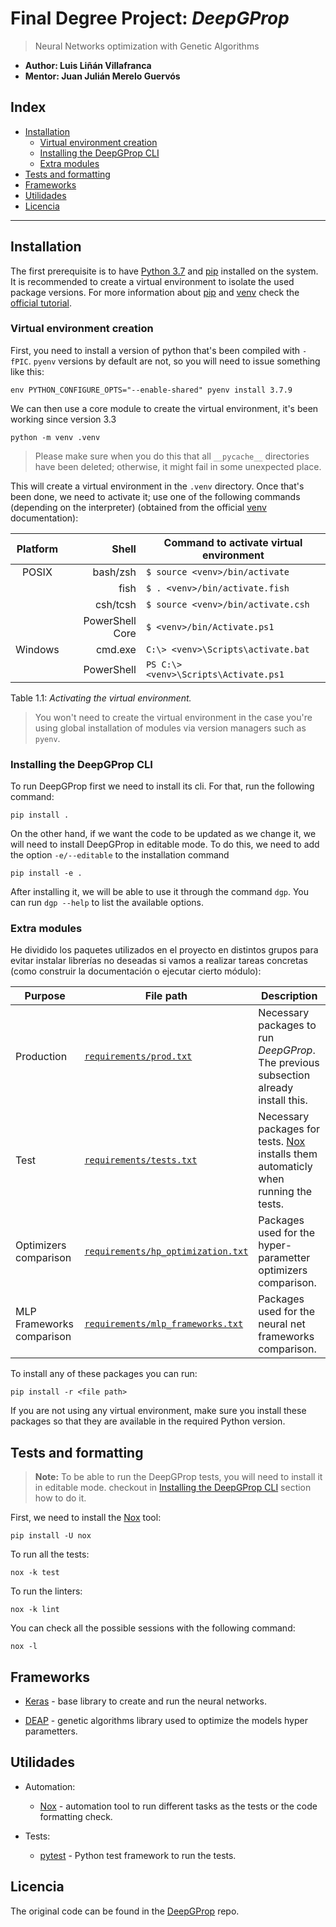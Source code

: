# Final Degree Project: *DeepGProp*

> Neural Networks optimization with Genetic Algorithms

- **Author: Luis Liñán Villafranca**
- **Mentor: Juan Julián Merelo Guervós**

## Index

- [Installation](#installation)
  - [Virtual environment creation](#virtual-environment-creation)
  - [Installing the DeepGProp CLI](#installing-the-deepgprop-cli)
  - [Extra modules](#extra-modules)
- [Tests and formatting](#tests-and-formatting)
- [Frameworks](#frameworks)
- [Utilidades](#utilidades)
- [Licencia](#licencia)

---

## Installation

The first prerequisite is to have [Python 3.7][python-downloads-url] and [pip]
installed on the system. It is recommended to create a virtual environment to
isolate the used package versions. For more information about [pip] and [venv]
check the [official tutorial][python-venv-pip-guide-url].

### Virtual environment creation

First, you need to install a version of python that's been compiled
with `-fPIC`. `pyenv` versions by default are not, so you will need to
issue something like this:

```shell
env PYTHON_CONFIGURE_OPTS="--enable-shared" pyenv install 3.7.9
```

We can then use a core module to create the virtual environment, it's been
working since version 3.3

```shell
python -m venv .venv
```

> Please make sure when you do this that all `__pycache__` directories
have been deleted; otherwise, it might fail in some unexpected place.

This will create a virtual environment in the `.venv` directory. Once
that's been done, we need to activate it; use one of the following
commands (depending on the interpreter) (obtained from the official
[venv] documentation):

| Platform |      Shell      | Command to activate virtual environment |
| :------: | --------------: | --------------------------------------- |
|  POSIX   |        bash/zsh | `$ source <venv>/bin/activate`          |
|          |            fish | `$ . <venv>/bin/activate.fish`          |
|          |        csh/tcsh | `$ source <venv>/bin/activate.csh`      |
|          | PowerShell Core | `$ <venv>/bin/Activate.ps1`             |
| Windows  |         cmd.exe | `C:\> <venv>\Scripts\activate.bat`      |
|          |      PowerShell | `PS C:\> <venv>\Scripts\Activate.ps1`   |

Table 1.1: *Activating the virtual environment.*

> You won't need to create the virtual environment in the case you're
> using global installation of modules via version managers such as
> `pyenv`.

### Installing the DeepGProp CLI

To run DeepGProp first we need to install its cli. For that, run the following
command:

```shell
pip install .
```

On the other hand, if we want the code to be updated as we change it, we will need to install
DeepGProp in editable mode. To do this, we need to add the option
`-e/--editable` to the installation command

```shell
pip install -e .
```

After installing it, we will be able to use it through the command `dgp`. You
can run `dgp --help` to list the available options.

### Extra modules

He dividido los paquetes utilizados en el proyecto en distintos grupos para
evitar instalar librerías no deseadas si vamos a realizar tareas concretas
(como construir la documentación o ejecutar cierto módulo):

|          Purpose          |              File path               |                                      Description                                      |
| ------------------------- | ------------------------------------ | ------------------------------------------------------------------------------------- |
| Production                | [`requirements/prod.txt`]            | Necessary packages to run *DeepGProp*. The previous subsection already install this.  |
| Test                      | [`requirements/tests.txt`]           | Necessary packages for tests. [Nox] installs them automaticly when running the tests. |
| Optimizers comparison     | [`requirements/hp_optimization.txt`] | Packages used for the hyper-parametter optimizers comparison.                         |
| MLP Frameworks comparison | [`requirements/mlp_frameworks.txt`]  | Packages used for the neural net frameworks comparison.                               |

To install any of these packages you can run:

```shell
pip install -r <file path>
```

If you are not using any virtual environment, make sure you install
these packages so that they are available in the required Python version.

## Tests and formatting

> **Note:** To be able to run the DeepGProp tests, you will need to install it
> in editable mode. checkout in
> [Installing the DeepGProp CLI](#installing-the-deepgprop-cli) section how to
> do it.

First, we need to install the [Nox] tool:

```shell
pip install -U nox
```

To run all the tests:

```shell
nox -k test
```

To run the linters:

```shell
nox -k lint
```

You can check all the possible sessions with the following command:

```shell
nox -l
```

## Frameworks

- [Keras] - base library to create and run the neural networks.

- [DEAP] - genetic algorithms library used to optimize the models hyper
  parametters.

## Utilidades

- Automation:

  - [Nox] - automation tool to run different tasks as the tests or the code
    formatting check.

- Tests:

  - [pytest] - Python test framework to run the tests.

## Licencia

The original code can be found in the [DeepGProp] repo.

<!-- Archivos -->
[`requirements/prod.txt`]: ./requirements/prod.txt
[`requirements.txt`]: ./requirements.txt
[`requirements/tests.txt`]: ./requirements/tests.txt
[`requirements/hp_optimization.txt`]: ./requirements/hp_optimization.txt
[`requirements/mlp_frameworks.txt`]: ./requirements/mlp_frameworks.txt

<!-- Misceláneo -->
[python-downloads-url]: https://www.python.org/downloads/
[pip]: https://pypi.org/project/pip/
[venv]: https://docs.python.org/3/library/venv.html
[python-venv-pip-guide-url]: https://packaging.python.org/guides/installing-using-pip-and-virtual-environments/

<!-- Frameworks y utilidades -->
[Keras]: https://keras.io/
[DEAP]: https://deap.readthedocs.io/en/master/
[Nox]: https://nox.thea.codes/en/stable/
[pytest]: https://docs.pytest.org/en/latest/


<!-- Insignias -->
[DeepGProp]: https://github.com/lulivi/deep-g-prop
